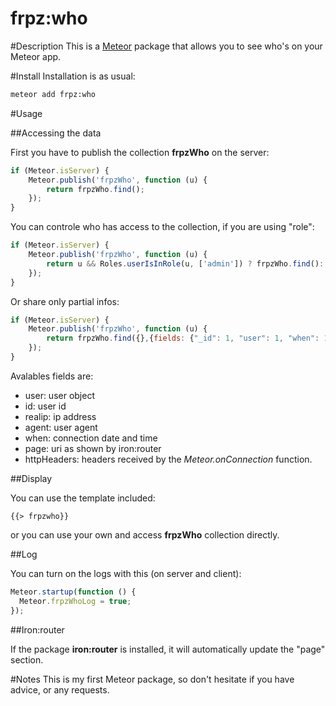 frpz:who
========

#Description
This is a [Meteor](http://meteor.com) package that allows you to see who's on your Meteor app.

#Install
Installation is as usual:
```sh
meteor add frpz:who
```

#Usage

##Accessing the data

First you have to publish the collection **frpzWho** on the server:
```javascript
if (Meteor.isServer) {
	Meteor.publish('frpzWho', function (u) {
		return frpzWho.find();
	});
}
```

You can controle who has access to the collection, if you are using "role":

```javascript
if (Meteor.isServer) {
	Meteor.publish('frpzWho', function (u) {
		return u && Roles.userIsInRole(u, ['admin']) ? frpzWho.find(): false;
	});
}
```

Or share only partial infos:
```javascript
if (Meteor.isServer) {
	Meteor.publish('frpzWho', function (u) {
		return frpzWho.find({},{fields: {"_id": 1, "user": 1, "when": 1, "httpHeaders": 1, "agent": 1}});
	});
}
```
Avalables fields are:
- user: user object
- id: user id
- realip: ip address
- agent: user agent
- when: connection date and time
- page: uri as shown by iron:router
- httpHeaders: headers received by the *Meteor.onConnection* function.

##Display

You can use the template included:
```
{{> frpzwho}}
```

or you can use your own and access **frpzWho** collection directly.

##Log

You can turn on the logs with this (on server and client):
```javascript
Meteor.startup(function () {
  Meteor.frpzWhoLog = true;
});
```

##Iron:router

If the package **iron:router** is installed, it will automatically update the "page" section.

#Notes
This is my first Meteor package, so don't hesitate if you have advice, or any requests.
